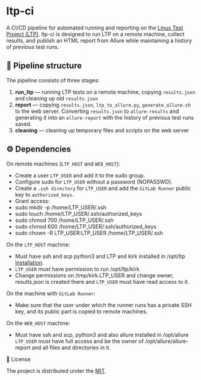 # **ltp-ci**

A CI/CD pipeline for automated running and reporting on the [Linux Test Project (LTP)](https://github.com/linux-test-project/ltp). ltp-ci is designed to run LTP on a remote machine, collect results, and publish an HTML report from Allure while maintaining a history of previous test runs.

## 📁 Pipeline structure

The pipeline consists of three stages:

1. **run_ltp** — running LTP tests on a remote machine, copying `results.json` and cleaning up old `results.json`
2. **report** — copying `results.json`, `ltp_to_allure.py`, `generate_allure.sh` to the web server. Converting `results.json` to `allure-results` and generating it into an `allure-report` with the history of previous test runs saved.
3. **cleaning** — cleaning up temporary files and scripts on the web server

## ⚙️ Dependencies

On remote machines (`LTP_HOST` and `WEB_HOST`):
- Create a user `LTP_USER` and add it to the sudo group.
- Configure sudo for `LTP_USER` without a password (NOPASSWD).
- Create a `.ssh directory` for `LTP_USER` and add the `GitLab Runner` public key to `authorized_keys`.
- Grant access:
- sudo mkdir -p /home/LTP_USER/.ssh 
- sudo touch /home/LTP_USER/.ssh/authorized_keys 
- sudo chmod 700 /home/LTP_USER/.ssh 
- sudo chmod 600 /home/LTP_USER/.ssh/authorized_keys 
- sudo chown -R LTP_USER:LTP_USER /home/LTP_USER/.ssh

On the `LTP_HOST` machine:
- Must have ssh and scp python3
and LTP and kirk installed in /opt/ltp [Installation](https://linux-test-project.readthedocs.io/en/latest/users/quick_start.html).
- `LTP_USER` must have permission to run /opt/ltp/kirk
- Change permissions on /tmp/kirk.LTP_USER and change owner, results.json is created there and `LTP_USER` must have read access to it.

On the machine with `GitLab Runner`:
- Make sure that the user under which the runner runs has a private SSH key, and its public part is copied to remote machines.

On the `WEB_HOST` machine:
- Must have ssh and scp, python3 and also allure installed in /opt/allure
`LTP_USER` must have full access and be the owner of /opt/allure/allure-report and all files and directories in it.

📄 License

The project is distributed under the [MIT](LICENSE).